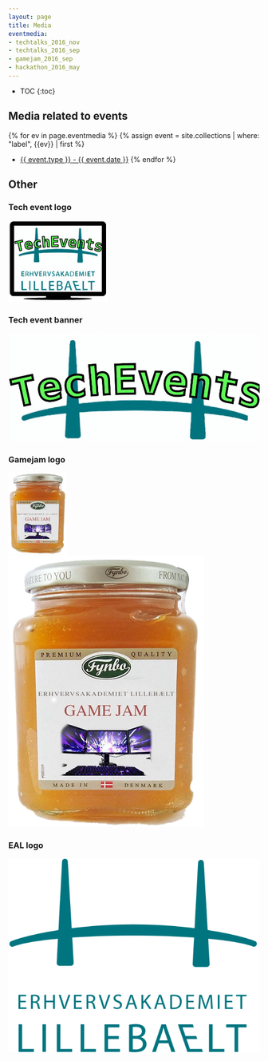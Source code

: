 ```yaml
---
layout: page
title: Media
eventmedia:
- techtalks_2016_nov
- techtalks_2016_sep
- gamejam_2016_sep
- hackathon_2016_may
---
```


* TOC
{:toc}

## Media related to events

{% for ev in page.eventmedia %}
  {% assign event = site.collections | where: "label", {{ev}} | first %}
* [{{ event.type }} - {{ event.date }}]({{ev}})
{% endfor %}

## Other

### Tech event logo

![Tech event logo](techevent_logo_tr.png)

### Tech event banner

![Tech event banner](techevent_banner_tr.png)


### Gamejam logo

![Gamejam logo](gamejam_logo_small.png)
![Gamejam logo (big)](gamejam_logo_big.png)

### EAL logo

![EAL logoxx](eal-logo.svg)
